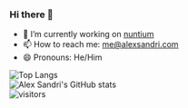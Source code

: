 ### Hi there 👋

- 🔭 I’m currently working on [nuntium](https://github.com/alex-sandri/nuntium)
- 📫 How to reach me: [me@alexsandri.com](mailto:me@alexsandri.com)
- 😄 Pronouns: He/Him

![Top Langs](https://github-readme-stats.vercel.app/api/top-langs/?username=alex-sandri&layout=compact)\
![Alex Sandri's GitHub stats](https://github-readme-stats.vercel.app/api?username=alex-sandri)\
![visitors](https://visitor-badge.glitch.me/badge?page_id=alex-sandri)
